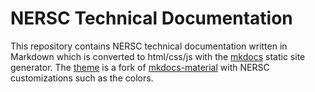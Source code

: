 # NERSC Technical Documentation

This repository contains NERSC technical documentation written in 
Markdown which is converted to html/css/js with the 
[mkdocs](http://www.mkdocs.org) static site generator. The 
[theme](https://gitlab.com/NERSC/mkdocs-material) is a fork of 
[mkdocs-material](https://github.com/squidfunk/mkdocs-material) with 
NERSC customizations such as the colors.
